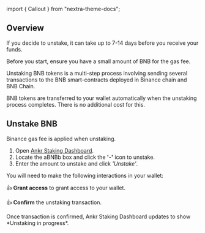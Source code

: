 import { Callout } from "nextra-theme-docs";

## Overview

If you decide to unstake, it can take up to 7-14 days before you receive your funds. 

<Callout>
Before you start, ensure you have a small amount of BNB for the gas fee.

Unstaking BNB tokens is a multi-step process involving sending several transactions to the BNB smart-contracts deployed in Binance chain and BNB Chain.

BNB tokens are transferred to your wallet automatically when the unstaking process completes. There is no additional cost for this.
</Callout>

## Unstake BNB

<Callout type="warning" emoji="❗">
Binance gas fee is applied when unstaking.
</Callout>

1. Open [Ankr Staking Dashboard](https://www.ankr.com/staking/dashboard/).
3. Locate the aBNBb box and click the **'-'** icon to unstake.
4. Enter the amount to unstake and click *'Unstake'*.

You will need to make the following interactions in your wallet:

👍 **Grant access** to grant access to your wallet.

👍 **Confirm** the unstaking transaction.

<Callout emoji="✅">
Once transaction is confirmed, Ankr Staking Dashboard updates to show *Unstaking in progress*.
</Callout>

